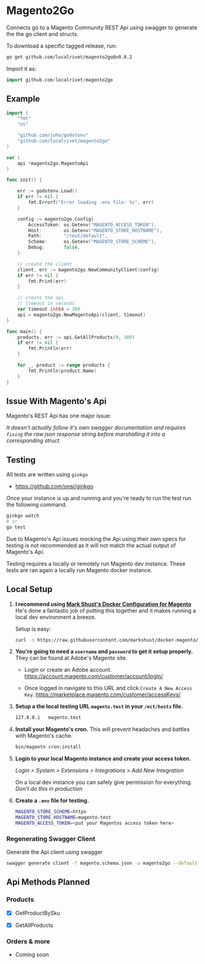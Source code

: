 # Magento2Go

Connects go to a Magento Community REST Api using swagger to generate the the go client and structs.

To download a specific tagged release, run:
```bash
go get github.com/localrivet/magento2go@v0.0.2
```

Import it as:
```go
import github.com/localrivet/magento2go
```

## Example


```go
import (
	"fmt"
	"os"

	"github.com/joho/godotenv"
	"github.com/localrivet/magento2go"
)

var (
	api *magento2go.MagentoApi
)

func init() {

	err := godotenv.Load()
	if err != nil {
		fmt.Errorf("Error loading .env file: %s", err)
	}

	config := magento2go.Config{
		AccessToken: os.Getenv("MAGENTO_ACCESS_TOKEN"),
		Host:        os.Getenv("MAGENTO_STORE_HOSTNAME"),
		Path:        "/rest/default",
		Scheme:      os.Getenv("MAGENTO_STORE_SCHEME"),
		Debug:       false,
	}

	// create the client
	client, err := magento2go.NewCommunityClient(config)
	if err != nil {
		fmt.Print(err)
	}

	// create the api
	// timeout in seconds
	var timeout int64 = 300
	api = magento2go.NewMagentoApi(client, timeout)
}

func main() {
	products, err := api.GetAllProducts(0, 300)
	if err != nil {
		fmt.Println(err)
	}

	for _, product := range products {
		fmt.Println(product.Name)
	}
}
```

## Issue With Magento's Api

Magento's REST Api has one major issue:

*It doesn't actually follow it's own swagger documentation and requires `fixing` the raw json response string before marshalling it into a corresponding struct.* 

## Testing

All tests are written using `ginkgo` 
- https://github.com/onsi/ginkgo

Once your instance is up and running and you're ready to run the test run the following command.

```bash
ginkgo watch
# or
go test
```

Due to Magento's Api issues mocking the Api using their own specs for testing is not recommended as it will not match the actual output of Magento's Api. 

Testing requires a locally or remotely run Magento dev instance. These tests are ran again a locally run Magento docker instance.

## Local Setup


1. **I recommend using [Mark Shust's Docker Configuration for Magento](https://github.com/markshust/docker-magento)**
He's done a fantastic job of putting this together and it makes running a local dev environment a breeze.

    Setup is easy:
    ```bash
    curl -s https://raw.githubusercontent.com/markshust/docker-magento/master/lib/onelinesetup | bash -s -- magento.test 2.4.3-p1
    ```

2. **You're going to need a `username` and `password` to get it setup properly.** They can be found at Adobe's Magento site.

    - Login or create an Adobe account.
    https://account.magento.com/customer/account/login/

    - Once logged in navigate to this URL and click `Create A New Access Key`.
    https://marketplace.magento.com/customer/accessKeys/


3. **Setup a the local testing URL `magento.test` in your `/ect/hosts` file.**
    ```bash
    127.0.0.1   magento.test
    ```

4. **Install your Magento's cron.** This will prevent headaches and battles with Magento's cache.
   ```bash
   bin/magento cron:install 
   ```
   

5. **Login to your local Magento instance and create your access token.**

    *Login > System > Extensions > Integrations > Add New Integration*

    On a local dev instance you can safely give permission for everything. *Don't do this in production*


6. **Create a `.env` file for testing.**

    ```bash
    MAGENTO_STORE_SCHEME=https
    MAGENTO_STORE_HOSTNAME=magento.test
    MAGENTO_ACCESS_TOKEN=<put your Magentos access token here>
    ```


### Regenerating Swagger Client

Generate the Api client using swagger
```bash
swagger generate client -f magento.schema.json -a magento2go --default-consumes application/json
```

## Api Methods Planned

### Products
- [x] GetProductBySku
- [x] GetAllProducts


### Orders & more
- Coming soon

